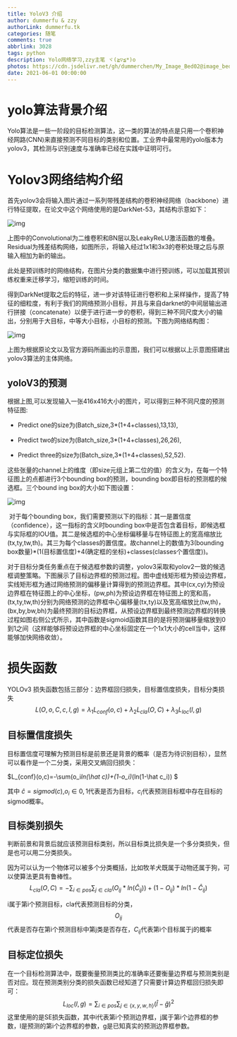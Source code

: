 ```yaml
---
title: YoloV3 介绍
author: dummerfu & zzy
authorLink: dummerfu.tk
categories: 随笔
comments: true
abbrlink: 3028
tags: python
description: Yolo网络学习,zzy主笔 ヾ(≧▽≦*)o
photos: https://cdn.jsdelivr.net/gh/dummerchen/My_Image_Bed02@image_bed_001/img/20210507235145.jpg
date: 2021-06-01 00:00:00
---
```




# yolo算法背景介绍

Yolo算法是一些一阶段的目标检测算法，这一类的算法的特点是只用一个卷积神经网路(CNN)来直接预测不同目标的类别和位置。工业界中最常用的yolo版本为yolov3，其检测与识别速度与准确率已经在实践中证明可行。

#  Yolov3网络结构介绍

​	首先yolov3会将输入图片通过一系列带残差结构的卷积神经网络（backbone）进行特征提取，在论文中这个网络使用的是DarkNet-53，其结构示意如下：

![img](https://cdn.jsdelivr.net/gh/dummerchen/My_Image_Bed02@image_bed_001/img/20210524225210.jpg) 

​	上图中的Convolutional为二维卷积和BN层以及LeakyReLU激活函数的堆叠。Residual为残差结构网络，如图所示，将输入经过1x1和3x3的卷积处理之后与原输入相加为新的输出。

​	此处是预训练时的网络结构，在图片分类的数据集中进行预训练，可以加载其预训练权重来迁移学习，缩短训练的时间。

​	得到DarkNet提取之后的特征，进一步对该特征进行卷积和上采样操作，提高了特征的细粒度，有利于我们的网络预测小目标，并且与来自darknet的中间层输出进行拼接（concatenate）以便于进行进一步的卷积，得到三种不同尺度大小的输出，分别用于大目标，中等大小目标，小目标的预测。下图为网络结构图：

 

![img](https://cdn.jsdelivr.net/gh/dummerchen/My_Image_Bed02@image_bed_001/img/20210524225051.png) 

上图为根据原论文以及官方源码所画出的示意图，我们可以根据以上示意图搭建出yolov3算法的主体网络。

## yoloV3的预测

​	根据上图,可以发现输入一张416x416大小的图片，可以得到三种不同尺度的预测特征图:

* Predict one的size为(Batch_size,3*(1+4+classes),13,13),

* Predict two的size为(Batch_size,3*(1+4+classes),26,26),

* Predict three的size为(Batch_size,3*(1+4+classes),52,52).

​	这些张量的channel上的维度（即size元组上第二位的值）的含义为，在每一个特征图上的点都进行3个bounding box的预测，bounding box即目标的预测框的候选框。三个bound ing box的大小如下图设置：

![img](https://cdn.jsdelivr.net/gh/dummerchen/My_Image_Bed02@image_bed_001/img/20210524225227.jpg) 

​	对于每个bounding box，我们需要预测以下的指标：其一是置信度（confidence），这一指标的含义时bounding box中是否包含着目标，即候选框与实际框的IOU值。其二是候选框的中心坐标偏移量与在特征图上的宽高缩放比(tx,ty,tw,th)。其三为每个classes的置信度。故channel上的数值为3(bounding box数量)*(1(目标置信度)+4(确定框的坐标)+classes(classes个置信度))。

对于目标分类任务重点在于候选框参数的调整，yolov3采取和yolov2一致的候选框调整策略。下图展示了目标边界框的预测过程。图中虚线矩形框为预设边界框，实线矩形框为通过网络预测的偏移量计算得到的预测边界框。其中(cx,cy)为预设边界框在特征图上的中心坐标，(pw,ph)为预设边界框在特征图上的宽和高，(tx,ty,tw,th)分别为网络预测的边界框中心偏移量(tx,ty)以及宽高缩放比(tw,th)，(bx,by,bw,bh)为最终预测的目标边界框，从预设边界框到最终预测边界框的转换过程如图右侧公式所示，其中函数是sigmoid函数其目的是将预测偏移量缩放到0到1之间（这样能够将预设边界框的中心坐标固定在一个1x1大小的cell当中，这样能够加快网络收敛）。

# 损失函数

YOLOv3 损失函数包括三部分：边界框回归损失，目标置信度损失，目标分类损失
$$
L(O,o,C,c,l,g)=\lambda_1L_{conf}(o,c)+\lambda_2L_{cla}(O,C)+\lambda_3L_{loc}(l,g)
$$

## 目标置信度损失

​	目标置信度可理解为预测目标是前景还是背景的概率（是否为待识别目标），显然可以看作是一个二分类，采用交叉熵回归损失：

$L_{conf}(o,c)=-\sum(o_i*ln(\hat c))+(1-o_i)*(ln(1-\hat c_i)) $

其中 $\hat c=sigmod(c)$,$o_i \in {0,1}$代表是否为目标，$c_i$代表预测目标框中存在目标的sigmod概率。

## 目标类别损失

 判断前景和背景后就应该预测目标类别，所以目标类比损失是一个多分类损失，但是也可以用二分类损失。

因为可以认为一个物体可以被多个分类概括，比如牧羊犬既属于动物还属于狗，可以使算法更具有鲁棒性。
$$
L_{cla}(O,C)=-\sum_{i\in pos}\sum_{j\in cla}(O_{ij}*ln(\hat C_{ij} ))+(1-O_{ij})*ln(1-\hat C_{ij})
$$


i属于第i个预测目标，cla代表预测目标的分类，$$O_{ij}$$代表是否存在第i个预测目标中第j类是否存在，$C_{ij}$代表第i个目标属于j的概率

## 目标定位损失

​	在一个目标检测算法中，既要衡量预测类比的准确率还要衡量边界框与预测类别是否对应。现在预测类别分类的损失函数已经知道了只需要计算边界框回归损失即可：
$$
L_{loc}(l,g)=\sum_{i\in pos}\sum_{j \in \{x,y,w,h\}} (\hat l-\hat g)^2
$$
这里使用的是SE损失函数，其中i代表第i个预测边界框，j属于第i个边界框的参数，l是预测的第i个边界框的参数，g是已知真实的预测边界框参数。

